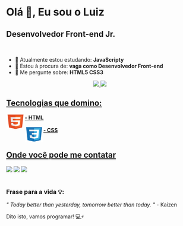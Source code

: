 # Olá 👋, Eu sou o Luiz
## Desenvolvedor Front-end Jr.
<br>

- 🌱 Atualmente estou estudando: **JavaScripty**
- 🤝 Estou à procura de: **vaga como Desenvolvedor Front-end**
- 💬 Me pergunte sobre: **HTML5 CSS3**

<div align="center">
  <a href="https://github.com/luizmeraki">
  <img height="150em" src="https://github-readme-stats.vercel.app/api?username=LuizMeraki&show_icons=true&theme=radical&include_all_commits=true&count_private=true"/>
  <img height="150em" src="https://github-readme-stats.vercel.app/api/top-langs/?username=LuizMeraki&layout=compact&langs_count=7&theme=radical"/>
</div>

<h2>Tecnologias que domino:</h2>
<div>
  <strong>- HTML</strong><img align="left" alt="Luiz-HTML" height="40" width="50" src="https://raw.githubusercontent.com/devicons/devicon/master/icons/html5/html5-original.svg">
  <br>
    <br>
  <strong>- CSS</strong><img align="left" alt="Luiz-CSS" height="40" width="50" src="https://raw.githubusercontent.com/devicons/devicon/master/icons/css3/css3-original.svg">
</div>
<br>

<h2>Onde você pode me contatar</h2>    

<div>
  <a href="https://www.linkedin.com/in/luiz-henrique-a77732240" target="_blank"><img src="https://img.shields.io/badge/-LinkedIn-%230077B5?style=for-the-badge&logo=linkedin&logoColor=white" target="_blank"></a>
  <a href = "mailto:luizollvrsantos@gmail.com"><img src="https://img.shields.io/badge/-Gmail-%23333?style=for-the-badge&logo=gmail&logoColor=red" target="_blank"></a>
  <a href="https://instagram.com/luizmeraki" target="_blank"><img src="https://img.shields.io/badge/-Instagram-%23E4405F?style=for-the-badge&logo=instagram&logoColor=white" target="_blank"></a>
</div>
 <br>
 
<h3>Frase para a vida 💡:</h3>
<em>" Today better than yesterday, tomorrow better than today. "</em> - Kaizen
    
Dito isto, vamos programar! 💻⚡
